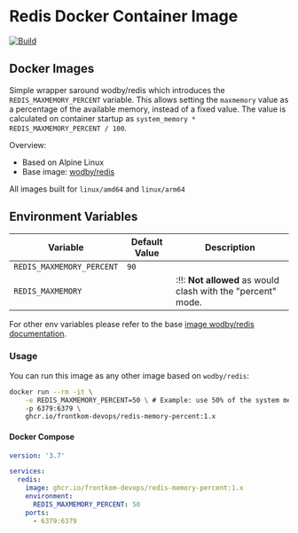 # Redis Docker Container Image

[![Build](https://github.com/Frontkom-DevOps/redis-memory-percent/actions/workflows/build.yml/badge.svg)](https://github.com/Frontkom-DevOps/redis-memory-percent/actions/workflows/build.yml)

## Docker Images

Simple wrapper saround wodby/redis which introduces the `REDIS_MAXMEMORY_PERCENT` variable.
This allows setting the `maxmemory` value as a percentage of the available memory, instead of a fixed value.
The value is calculated on container startup as `system_memory * REDIS_MAXMEMORY_PERCENT / 100`.

Overview:

- Based on Alpine Linux
- Base image: [wodby/redis](https://github.com/wodby/redis)

All images built for `linux/amd64` and `linux/arm64`

## Environment Variables

| Variable                          | Default Value | Description |
|-----------------------------------|---------------|-------------|
| `REDIS_MAXMEMORY_PERCENT`         | `90`          |  |
| `REDIS_MAXMEMORY`                 |               | :!!: **Not allowed** as would clash with the "percent" mode. |

For other env variables please refer to the base [image wodby/redis documentation](https://github.com/wodby/redis?tab=readme-ov-file#environment-variables).

### Usage

You can run this image as any other image based on `wodby/redis`:

```bash
docker run --rm -it \
    -e REDIS_MAXMEMORY_PERCENT=50 \ # Example: use 50% of the system memory
    -p 6379:6379 \
    ghcr.io/frontkom-devops/redis-memory-percent:1.x
```

#### Docker Compose

```yaml
version: '3.7'

services:
  redis:
    image: ghcr.io/frontkom-devops/redis-memory-percent:1.x
    environment:
      REDIS_MAXMEMORY_PERCENT: 50
    ports:
      - 6379:6379
```
